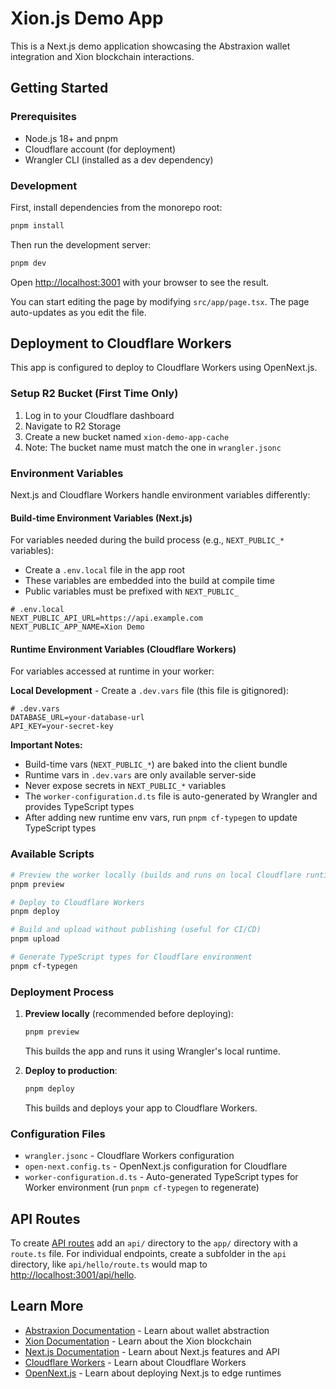 # Xion.js Demo App

This is a Next.js demo application showcasing the Abstraxion wallet integration and Xion blockchain interactions.

## Getting Started

### Prerequisites

- Node.js 18+ and pnpm
- Cloudflare account (for deployment)
- Wrangler CLI (installed as a dev dependency)

### Development

First, install dependencies from the monorepo root:

```bash
pnpm install
```

Then run the development server:

```bash
pnpm dev
```

Open [http://localhost:3001](http://localhost:3001) with your browser to see the result.

You can start editing the page by modifying `src/app/page.tsx`. The page auto-updates as you edit the file.

## Deployment to Cloudflare Workers

This app is configured to deploy to Cloudflare Workers using OpenNext.js.

### Setup R2 Bucket (First Time Only)

1. Log in to your Cloudflare dashboard
2. Navigate to R2 Storage
3. Create a new bucket named `xion-demo-app-cache`
4. Note: The bucket name must match the one in `wrangler.jsonc`

### Environment Variables

Next.js and Cloudflare Workers handle environment variables differently:

#### Build-time Environment Variables (Next.js)

For variables needed during the build process (e.g., `NEXT_PUBLIC_*` variables):

- Create a `.env.local` file in the app root
- These variables are embedded into the build at compile time
- Public variables must be prefixed with `NEXT_PUBLIC_`

```env
# .env.local
NEXT_PUBLIC_API_URL=https://api.example.com
NEXT_PUBLIC_APP_NAME=Xion Demo
```

#### Runtime Environment Variables (Cloudflare Workers)

For variables accessed at runtime in your worker:

**Local Development** - Create a `.dev.vars` file (this file is gitignored):

```env
# .dev.vars
DATABASE_URL=your-database-url
API_KEY=your-secret-key
```

**Important Notes:**

- Build-time vars (`NEXT_PUBLIC_*`) are baked into the client bundle
- Runtime vars in `.dev.vars` are only available server-side
- Never expose secrets in `NEXT_PUBLIC_*` variables
- The `worker-configuration.d.ts` file is auto-generated by Wrangler and provides TypeScript types
- After adding new runtime env vars, run `pnpm cf-typegen` to update TypeScript types

### Available Scripts

```bash
# Preview the worker locally (builds and runs on local Cloudflare runtime)
pnpm preview

# Deploy to Cloudflare Workers
pnpm deploy

# Build and upload without publishing (useful for CI/CD)
pnpm upload

# Generate TypeScript types for Cloudflare environment
pnpm cf-typegen
```

### Deployment Process

1. **Preview locally** (recommended before deploying):

   ```bash
   pnpm preview
   ```

   This builds the app and runs it using Wrangler's local runtime.

2. **Deploy to production**:
   ```bash
   pnpm deploy
   ```
   This builds and deploys your app to Cloudflare Workers.

### Configuration Files

- `wrangler.jsonc` - Cloudflare Workers configuration
- `open-next.config.ts` - OpenNext.js configuration for Cloudflare
- `worker-configuration.d.ts` - Auto-generated TypeScript types for Worker environment (run `pnpm cf-typegen` to regenerate)

## API Routes

To create [API routes](https://nextjs.org/docs/app/building-your-application/routing/router-handlers) add an `api/` directory to the `app/` directory with a `route.ts` file. For individual endpoints, create a subfolder in the `api` directory, like `api/hello/route.ts` would map to [http://localhost:3001/api/hello](http://localhost:3001/api/hello).

## Learn More

- [Abstraxion Documentation](https://docs.burnt.com/abstraxion) - Learn about wallet abstraction
- [Xion Documentation](https://docs.burnt.com) - Learn about the Xion blockchain
- [Next.js Documentation](https://nextjs.org/docs) - Learn about Next.js features and API
- [Cloudflare Workers](https://developers.cloudflare.com/workers/) - Learn about Cloudflare Workers
- [OpenNext.js](https://opennext.js.org/) - Learn about deploying Next.js to edge runtimes
